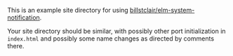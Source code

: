 This is an example site directory for using [billstclair/elm-system-notification](http://package.elm-lang.org/packages/billstclair/elm-system-notification/latest).

Your site directory should be similar, with possibly other port initialization in `index.html` and possibly some name changes as directed by comments there.
